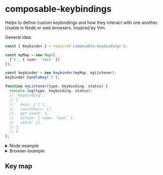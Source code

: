 # composable-keybindings

Helps to define custom keybindings and how they interact with one another. Usable in Node or web browsers. Inspired by Vim.

General idea:

```js
const { Keybinder } = require('composable-keydindings');

const myMap = new Map([
  ['t', { name: 'test' }]
]);

const keybinder = new Keybinder(myMap, myListener);
keybinder.handleKey('t');

function myListener(type, keybinding, status) {
  console.log(type, keybinding, status);
  // 'keybinding',
  // {
  //   keys: ['t'],
  //   countChars: [],
  //   get count: 1,
  //   action: { name: 'test' },
  //   store: {}
  // },
  // 5
};
```

<details>
  <summary>Node example</summary>

  ```js
  const { Keybinder, nodeListener } = require('composable-keydindings');

  const myMap = new Map([['t', { name: 'test' }]]);
  const keybinder = new Keybinder(myMap, myListener);

  const listener = nodeListener(onKeypress, { autoFormat: true });
  function onKeypress(char, key) {
    keybinder.handleKey(key.formatted);
  }
  ```
</details>

<details>
  <summary>Browser example</summary>

  ```js
  const { Keybinder } = require('composable-keydindings');
  const keybinder = new Keybinder(myMap, myListener);

  window.addEventListener('keydown', e => {
    keybinder.handleKey(e);
  });
  ```
</details>

## Key map












#
